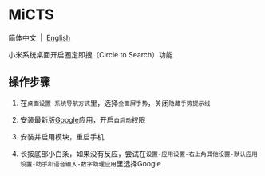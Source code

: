 # MiCTS

简体中文&nbsp;&nbsp;|&nbsp;&nbsp;[English](/README_en.md)

小米系统桌面开启圈定即搜（Circle to Search）功能

## 操作步骤

1. 在`桌面设置-系统导航方式`里，选择`全面屏手势`，关闭`隐藏手势提示线`


2. 安装最新版[Google](https://play.google.com/store/apps/details?id=com.google.android.googlequicksearchbox)应用，开启`自启动`权限


3. 安装并启用模块，重启手机


4. 长按底部小白条，如果没有反应，尝试在`设置-应用设置-右上角其他设置-默认应用设置-助手和语音输入-数字助理应用`里选择Google